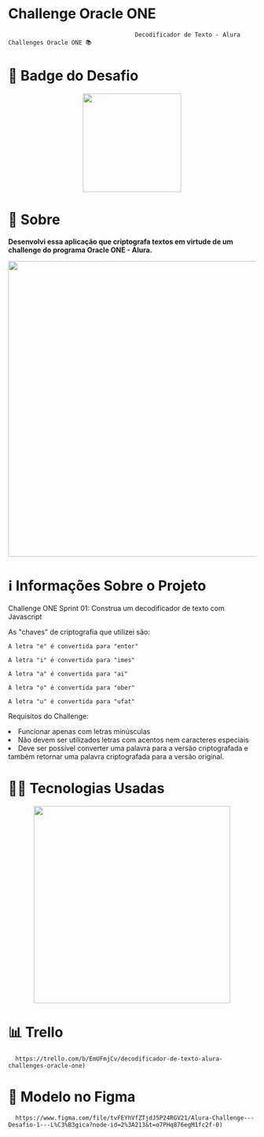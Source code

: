  # Challenge Oracle ONE 
                                        Decodificador de Texto - Alura Challenges Oracle ONE 📚
                                                   
# 🥇 **Badge do Desafio**    

<p align="center">
<img width="200" src="https://user-images.githubusercontent.com/113942221/211217982-96949eba-c20f-4b3c-9f69-f10380be369f.png">
</p>


# 🔎 **Sobre**
                                              
<p><strong>Desenvolvi essa aplicação que criptografa textos em virtude de um challenge do programa Oracle ONE - Alura.</strong><p>

<p align="center">
<img width="800" height="600" src="https://user-images.githubusercontent.com/113942221/211217324-084d3007-ddf9-40a6-8107-f8da7c83a61f.png">
</p>




# ℹ️ **Informações Sobre o Projeto**

Challenge ONE Sprint 01: Construa um decodificador de texto com Javascript 

As "chaves" de criptografia que utilizei são:

`A letra "e" é convertida para "enter"`

`A letra "i" é convertida para "imes"`

`A letra "a" é convertida para "ai"`

`A letra "o" é convertida para "ober"`

`A letra "u" é convertida para "ufat"`

Requisitos do Challenge:

<li>Funcionar apenas com letras minúsculas</li>

<li>Não devem ser utilizados letras com acentos nem caracteres especiais</li>

<li>Deve ser possível converter uma palavra para a versão criptografada e também retornar uma palavra criptografada para a versão original.</li>




# 👩‍💻 **Tecnologias Usadas**

<p align="center">
<img width="400" src="https://user-images.githubusercontent.com/113942221/211216650-01e41705-7f17-47c6-b761-e283227a2bdf.png">
</p>


# 📊 **Trello**
      https://trello.com/b/EmUFmjCv/decodificador-de-texto-alura-challenges-oracle-one)


# 🎨 **Modelo no Figma**
      https://www.figma.com/file/tvFEYhVfZTjdJ5P24RGV21/Alura-Challenge---Desafio-1---L%C3%B3gica?node-id=2%3A213&t=o7PHq876egM1fc2f-0)

